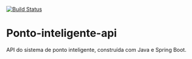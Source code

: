 [![Build Status](https://travis-ci.org/Lipe16/Ponto-inteligente-api.svg?branch=master)](https://travis-ci.org/Lipe16/Ponto-inteligente-api)

# Ponto-inteligente-api
API do sistema de ponto inteligente, construída com Java e Spring Boot.
